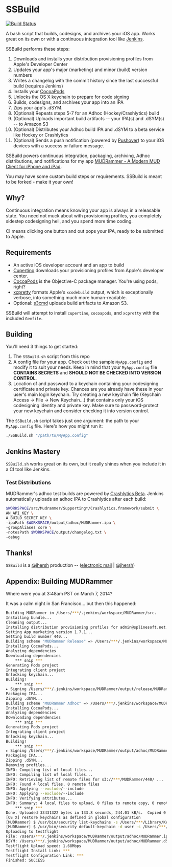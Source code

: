 # SSBuild

[![Build Status](https://travis-ci.org/splinesoft/SSBuild.png?branch=master)](https://travis-ci.org/splinesoft/SSBuild) 

A bash script that builds, codesigns, and archives your iOS app. Works great on its own or with a continuous integration tool like [Jenkins](http://jenkins-ci.org).

SSBuild performs these steps:

1. Downloads and installs your distribution provisioning profiles from Apple's Developer Center
2. Updates your app's major (marketing) and minor (build) version numbers
3. Writes a changelog with the commit history since the last successful build (requires Jenkins)
4. Installs your [CocoaPods](http://cocoapods.org)
5. Unlocks the OS X keychain to prepare for code signing
6. Builds, codesigns, and archives your app into an IPA
7. Zips your app's .dSYM.
8. (Optional) Repeats steps 5-7 for an Adhoc (Hockey/Crashlytics) build
9. (Optional) Uploads important build artifacts -- your IPA(s) and .dSYM(s) -- to Amazon S3
10. (Optional) Distributes your Adhoc build IPA and .dSYM to a beta service like Hockey or Crashlytics
11. (Optional) Sends a push notification (powered by [Pushover](https://pushover.net/)) to your iOS devices with a success or failure message.

SSBuild powers continuous integration, packaging, archiving, Adhoc distributions, and notifications for my app [MUDRammer - A Modern MUD Client for iPhone and iPad](https://itunes.apple.com/us/app/mudrammer-a-modern-mud-client/id597157072?mt=8).

You may have some custom build steps or requirements. SSBuild is meant to be forked - make it your own!

## Why?

Continuous integration means knowing your app is always in a releasable state. You need not muck about with provisioning profiles, you completely sidestep codesigning hell, and you spend more time coding.

CI means clicking one button and out pops your IPA, ready to be submitted to Apple.

## Requirements

* An active iOS developer account and an app to build
* [Cupertino](https://github.com/nomad/cupertino) downloads your provisioning profiles from Apple's developer center.
* [CocoaPods](http://cocoapods.org) is the Objective-C package manager. You're using pods, right?
* [xcpretty](https://github.com/supermarin/xcpretty) formats Apple's `xcodebuild` output, which is exceptionally verbose, into something much more human-readable.
* Optional: [s3cmd](http://s3tools.org/s3cmd) uploads build artifacts to Amazon S3.

SSBuild will attempt to install `cupertino`, `cocoapods`, and `xcpretty` with the included `Gemfile`.

## Building

You'll need 3 things to get started:

1. The `SSBuild.sh` script from this repo
2. A config file for your app. Check out the sample `MyApp.config` and modify it to suit your needs. Keep in mind that your `MyApp.config` file **CONTAINS SECRETS** and **SHOULD NOT BE CHECKED INTO VERSION CONTROL**.
3. Location of and password to a keychain containing your codesigning certificate and private key. Chances are you already have these in your user's main login keychain. Try creating a new keychain file (Keychain Access -> File -> New Keychain...) that contains only your iOS codesigning identity and private key. Make sure to password-protect your new keychain and consider checking it into version control.

The `SSBuild.sh` script takes just one argument: the path to your `MyApp.config` file. Here's how you might run it:

```bash
./SSBuild.sh "/path/to/MyApp.config"
```

## Jenkins Mastery

`SSBuild.sh` works great on its own, but it really shines when you include it in a CI tool like Jenkins.

### Test Distributions

MUDRammer's adhoc test builds are powered by [Crashlytics Beta](http://try.crashlytics.com/beta/). Jenkins automatically uploads an adhoc IPA to Crashlytics after each build:

```bash
$WORKSPACE/src/Mudrammer/Supporting*/Crashlytics.framework/submit \
AN_API_KEY \
A_BUILD_SECRET_KEY \
-ipaPath $WORKSPACE/output/adhoc/MUDRammer.ipa \
-groupAliases core \
-notesPath $WORKSPACE/output/changelog.txt \
-debug
```

## Thanks!

`SSBuild` is a [@jhersh](https://github.com/jhersh) production -- ([electronic mail](mailto:jon@her.sh) | [@jhersh](https://twitter.com/jhersh))

## Appendix: Building MUDRammer

Where were you at 3:48am PST on March 7, 2014?

It was a calm night in San Francisco... but then this happened:

```bash
Building MUDRammer in /Users/***/.jenkins/workspace/MUDRammer/src.
Installing bundle...
Cleaning output...
Installing distribution provisioning profiles for admin@splinesoft.net...
Setting App marketing version 1.7.1...
Setting build number 440...
Building scheme "MUDRammer Release" => /Users/***/.jenkins/workspace/MUDRammer/output/release
Installing CocoaPods...
Analyzing dependencies
Downloading dependencies
    *** snip ***
Generating Pods project
Integrating client project
Unlocking keychain...
Building!
	*** snip ***
▸ Signing /Users/***/.jenkins/workspace/MUDRammer/output/release/MUDRammer.app
Packaging IPA...
Zipping .dSYM...
Building scheme "MUDRammer Adhoc" => /Users/***/.jenkins/workspace/MUDRammer/output/adhoc
Installing CocoaPods...
Analyzing dependencies
Downloading dependencies
    *** snip ***
Generating Pods project
Integrating client project
Unlocking keychain...
Building!
    *** snip ***
▸ Signing /Users/***/.jenkins/workspace/MUDRammer/output/adhoc/MUDRammer.app
Packaging IPA...
Zipping .dSYM...
Removing profiles...
INFO: Compiling list of local files...
INFO: Compiling list of local files...
INFO: Retrieving list of remote files for s3://***/MUDRammer/440/ ...
INFO: Found 4 local files, 0 remote files
INFO: Applying --exclude/--include
INFO: Applying --exclude/--include
INFO: Verifying attributes...
INFO: Summary: 4 local files to upload, 0 files to remote copy, 0 remote files to delete
    *** snip ***
Done. Uploaded 33431322 bytes in 133.8 seconds, 244.01 kB/s.  Copied 0 files saving 0 bytes transfer.
[OS X] restore keychains as defined in global configuration
[MUDRammer] $ /usr/bin/security list-keychains -s /Users/***/Library/Keychains/login.keychain
[MUDRammer] $ /usr/bin/security default-keychain -d user -s /Users/***/Library/Keychains/login.keychain
Uploading to testflight
File: /Users/***/.jenkins/workspace/MUDRammer/output/adhoc/MUDRammer.ipa
DSYM: /Users/***/.jenkins/workspace/MUDRammer/output/adhoc/MUDRammer.dSYM.zip
Testflight Upload speed: 1.68Mbps
Testflight Install Link: ***
Testflight Configuration Link: ***
Finished: SUCCESS
```
